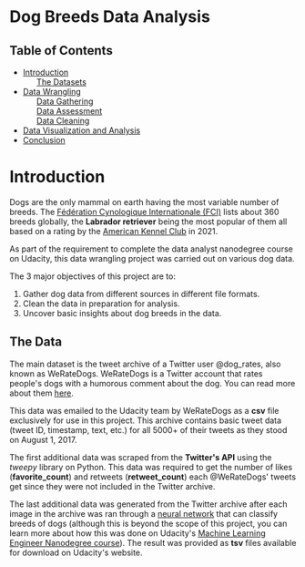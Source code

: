 # Dog Breeds Data Analysis

## Table of Contents
<ul>
<li><a href="#intro">Introduction</a>
    <ul><a href="#data">The Datasets</a></ul>
</li>
<li><a href="#wrangling">Data Wrangling</a>
    <ul><a href="#gather">Data Gathering</a></ul>
    <ul><a href="#assess">Data Assessment</a></ul>
    <ul><a href="#clean">Data Cleaning</a></ul>
</li>
    
<li><a href="#viz">Data Visualization and Analysis</a></li>
<li><a href="#conclusions">Conclusion</a></li>
</ul>

<a id="#intro"></a>
# Introduction

Dogs are the only mammal on earth having the most variable number of breeds. The [Fédération Cynologique Internationale (FCI)](https://www.hillspet.com/dog-care/behavior-appearance/how-many-dog-breeds-are-there) lists about 360 breeds globally, the **Labrador retriever** being the most popular of them all based on a rating by the [American Kennel Club](https://www.akc.org/most-popular-breeds/) in 2021.

As part of the requirement to complete the data analyst nanodegree course on Udacity, this data wrangling project was carried out on various dog data.

The 3 major objectives of this project are to: 
1. Gather dog data from different sources in different file formats. 
2. Clean the data in preparation for analysis. 
3. Uncover basic insights about dog breeds in the data.


<a href="#data"></a>
## The Data
The main dataset is the tweet archive of a Twitter user @dog_rates, also known as WeRateDogs. WeRateDogs is a Twitter account that rates people's dogs with a humorous comment about the dog. You can read more about them [here]().

This data was emailed to the Udacity team by WeRateDogs as a **csv** file exclusively for use in this project. This archive contains basic tweet data (tweet ID, timestamp, text, etc.) for all 5000+ of their tweets as they stood on August 1, 2017.


The first additional data was scraped from the **Twitter's API** using the *tweepy* library on Python. This data was required to get the number of likes (**favorite_count**) and retweets (**retweet_count**) each @WeRateDogs' tweets get since they were not included in the Twitter archive.

The last additional data was generated from the Twitter archive after each image in the archive was ran through a [neural network](https://www.youtube.com/watch?v=2-Ol7ZB0MmU) that can classify breeds of dogs (although this is beyond the scope of this project, you can learn more about how this was done on Udacity's [Machine Learning Engineer Nanodegree course](https://www.udacity.com/course/machine-learning-engineer-nanodegree--nd009)). The result was provided as **tsv** files available for download on Udacity's website.
